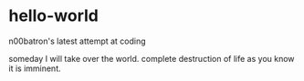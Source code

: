 # hello-world
n00batron's latest attempt at coding

someday I will take over the world. complete destruction of life as you know it is imminent.
